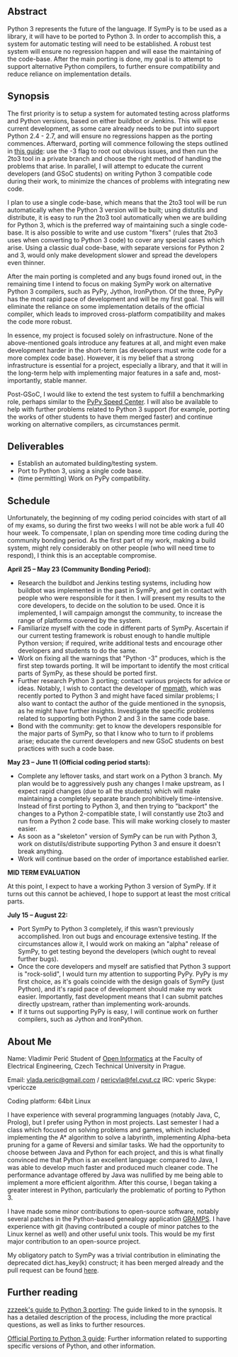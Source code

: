 ## Abstract
Python 3 represents the future of the language. If SymPy is to be used as a library, it will have to be ported to Python 3. In order to accomplish this, a system for automatic testing will need to be established. A robust test system will ensure no regression happen and will ease the maintaining of the code-base. After the main porting is done, my goal is to attempt to support alternative Python compilers, to further ensure compatibility and reduce reliance on implementation details. 


## Synopsis

The first priority is to setup a system for automated testing across platforms and Python versions, based on either buildbot or Jenkins. This will ease current development, as some care already needs to be put into support Python 2.4 - 2.7, and will ensure no regressions happen as the porting commences. Afterward, porting will commence following the steps outlined in [this guide](http://techspot.zzzeek.org/2011/01/24/zzzeek-s-guide-to-python-3-porting/): use the -3 flag to root out obvious issues, and then run the 2to3 tool in a private branch and choose the right method of handling the problems that arise. In parallel, I will attempt to educate the current developers (and GSoC students) on writing Python 3 compatible code during their work, to minimize the chances of problems with integrating new code.

I plan to use a single code-base, which means that the 2to3 tool will be run automatically when the Python 3 version will be built; using distutils and distribute, it is easy to run the 2to3 tool automatically when we are building for Python 3, which is the preferred way of maintaining such a single code-base. It is also possible to write and use custom "fixers" (rules that 2to3 uses when converting to Python 3 code) to cover any special cases which arise. Using a classic dual code-base, with separate versions for Python 2 and 3, would only make development slower and spread the developers even thinner.

After the main porting is completed and any bugs found ironed out, in the remaining time I intend to focus on making SymPy work on alternative Python 3 compilers, such as PyPy, Jython, IronPython. Of the three, PyPy has the most rapid pace of development and will be my first goal. This will eliminate the reliance on some implementation details of the official compiler, which leads to improved cross-platform compatibility and makes the code more robust. 

In essence, my project is focused solely on infrastructure. None of the above-mentioned goals introduce any features at all, and might even make development harder in the short-term (as developers must write code for a more complex code base). However, it is my belief that a strong infrastructure is essential for a project, especially a library, and that it will in the long-term help with implementing major features in a safe and, most-importantly, stable manner.

Post-GSoC, I would like to extend the test system to fulfill a benchmarking role, perhaps similar to the [PyPy Speed Center](http://speed.pypy.org/). I will also be available to help with further problems related to Python 3 support (for example, porting the works of other students to have them merged faster) and continue working on alternative compilers, as circumstances permit.

## Deliverables

 * Establish an automated building/testing system. 
 * Port to Python 3, using a single code base.
 * (time permitting) Work on PyPy compatibility. 


## Schedule

Unfortunately, the beginning of my coding period coincides with start of all of my exams, so during the first two weeks I will not be able work a full 40 hour week. To compensate, I plan on spending more time coding during the community bonding period. As the first part of my work, making a build system, might rely considerably on other people (who will need time to respond), I think this is an acceptable compromise.

**April 25 – May 23 (Community Bonding Period):**

 * Research the buildbot and Jenkins testing systems, including how buildbot was implemented in the past in SymPy, and get in contact with people who were responsible for it then. I will present my results to the core developers, to decide on the solution to be used. Once it is implemented, I will campaign amongst the community, to increase the range of platforms covered by the system. 
 * Familiarize myself with the code in different parts of SymPy. Ascertain if our current testing framework is robust enough to handle multiple Python version; if required, write additional tests and encourage other developers and students to do the same.
 * Work on fixing all the warnings that "Python -3" produces, which is the first step towards porting. It will be important to identify the most critical parts of SymPy, as these should be ported first.
 * Further research Python 3 porting; contact various projects for advice or ideas. Notably, I wish to contact the developer of [mpmath](http://code.google.com/p/mpmath/), which was recently ported to Python 3 and might have faced similar problems; I also want to contact the author of the guide mentioned in the synopsis, as he might have further insights. Investigate the specific problems related to supporting both Python 2 and 3 in the same code base.
 * Bond with the community: get to know the developers responsible for the major parts of SymPy, so that I know who to turn to if problems arise; educate the current developers and new GSoC students on best practices with such a code base.

**May 23 – June 11 (Official coding period starts):**

 * Complete any leftover tasks, and start work on a Python 3 branch. My plan would be to aggressively push any changes I make upstream, as I expect rapid changes (due to all the students) which will make maintaining a completely separate branch prohibitively time-intensive. Instead of first porting to Python 3, and then trying to "backport" the changes to a Python 2-compatible state, I will constantly use 2to3 and run from a Python 2 code base. This will make working closely to master easier.
 * As soon as a "skeleton" version of SymPy can be run with Python 3, work on distutils/distribute supporting Python 3 and ensure it doesn't break anything.
 * Work will continue based on the order of importance established earlier.

**MID TERM EVALUATION**

At this point, I expect to have a working Python 3 version of SymPy. If it turns out this cannot be achieved, I hope to support at least the most critical parts. 

**July 15 – August 22:**

 * Port SymPy to Python 3 completely, if this wasn't previously accomplished. Iron out bugs and encourage extensive testing. If the circumstances allow it, I would work on making an "alpha" release of SymPy, to get testing beyond the developers (which ought to reveal further bugs). 
 * Once the core developers and myself are satisfied that Python 3 support is "rock-solid", I would turn my attention to supporting PyPy. PyPy is my first choice, as it's goals coincide with the design goals of SymPy (just Python), and it's rapid pace of development should make my work easier. Importantly, fast development means that I can submit patches directly upstream, rather than implementing work-arounds. 
 * If it turns out supporting PyPy is easy, I will continue work on further compilers, such as Jython and IronPython. 

## About Me

Name: Vladimir Perić
Student of [Open Informatics](http://informatika.fel.cvut.cz/en/for-students/bachelor-program) at the Faculty of Electrical Engineering, Czech Technical University in Prague.

Email: vlada.peric@gmail.com  / pericvla@fel.cvut.cz
IRC: vperic
Skype: vpericcze

Coding platform: 64bit Linux

I have experience with several programming languages (notably Java, C, Prolog), but I prefer using Python in most projects. Last semester I had a class which focused on solving problems and games, which included implementing the A* algorithm to solve a labyrinth, implementing Alpha-beta pruning for a game of Reversi and similar tasks. We had the opportunity to choose between Java and Python for each project, and this is what finally convinced me that Python is an excellent language: compared to Java, I was able to develop much faster and produced much cleaner code. The performance advantage offered by Java was nullified by me being able to implement a more efficient algorithm. After this course, I began taking a greater interest in Python, particularly the problematic of porting to Python 3.

I have made some minor contributions to open-source software, notably several patches in the Python-based genealogy application [GRAMPS](http://gramps-project.org/). I have experience with git (having contributed a couple of minor patches to the Linux kernel as well) and other useful unix tools. This would be my first major contribution to an open-source project.

My obligatory patch to SymPy was a trivial contribution in eliminating the deprecated dict.has_key(k) construct; it has been merged already and the pull request can be found [here](https://github.com/sympy/sympy/pull/164).

## Further reading

[zzzeek's guide to Python 3 porting](http://techspot.zzzeek.org/2011/01/24/zzzeek-s-guide-to-python-3-porting/): The guide linked to in the synopsis. It has a detailed description of the process, including the more practical questions, as well as links to further resources. 

[Official Porting to Python 3 guide](http://docs.python.org/dev/howto/pyporting.html#use-2to3): Further information related to supporting specific versions of Python, and other information.